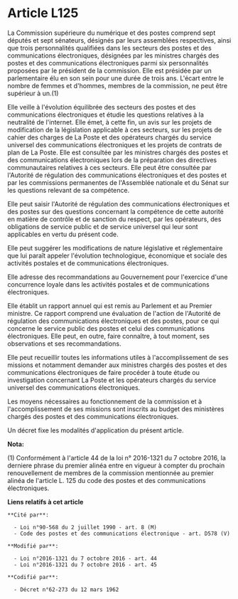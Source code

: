 # Article L125

La Commission supérieure du numérique et des postes comprend sept députés et sept sénateurs, désignés par leurs assemblées
respectives, ainsi que trois personnalités qualifiées dans les secteurs des postes et des communications électroniques,
désignées par les ministres chargés des postes et des communications électroniques parmi six personnalités proposées par le
président de la commission. Elle est présidée par un parlementaire élu en son sein pour une durée de trois ans. L'écart entre
le nombre de femmes et d'hommes, membres de la commission, ne peut être supérieur à un.(1)

Elle veille à l'évolution équilibrée des secteurs des postes et des communications électroniques et étudie les questions
relatives à la neutralité de l'internet. Elle émet, à cette fin, un avis sur les projets de modification de la législation
applicable à ces secteurs, sur les projets de cahier des charges de La Poste et des opérateurs chargés du service universel
des communications électroniques et les projets de contrats de plan de La Poste. Elle est consultée par les ministres chargés
des postes et des communications électroniques lors de la préparation des directives communautaires relatives à ces secteurs.
Elle peut être consultée par l'Autorité de régulation des communications électroniques et des postes et par les commissions
permanentes de l'Assemblée nationale et du Sénat sur les questions relevant de sa compétence.

Elle peut saisir l'Autorité de régulation des communications électroniques et des postes sur des questions concernant la
compétence de cette autorité en matière de contrôle et de sanction du respect, par les opérateurs, des obligations de service
public et de service universel qui leur sont applicables en vertu du présent code.

Elle peut suggérer les modifications de nature législative et réglementaire que lui paraît appeler l'évolution technologique,
économique et sociale des activités postales et de communications électroniques.

Elle adresse des recommandations au Gouvernement pour l'exercice d'une concurrence loyale dans les activités postales et de
communications électroniques.

Elle établit un rapport annuel qui est remis au Parlement et au Premier ministre. Ce rapport comprend une évaluation de
l'action de l'Autorité de régulation des communications électroniques et des postes, pour ce qui concerne le service public
des postes et celui des communications électroniques. Elle peut, en outre, faire connaître, à tout moment, ses observations
et ses recommandations.

Elle peut recueillir toutes les informations utiles à l'accomplissement de ses missions et notamment demander aux ministres
chargés des postes et des communications électroniques de faire procéder à toute étude ou investigation concernant La Poste
et les opérateurs chargés du service universel des communications électroniques.

Les moyens nécessaires au fonctionnement de la commission et à l'accomplissement de ses missions sont inscrits au budget des
ministères chargés des postes et des communications électroniques.

Un décret fixe les modalités d'application du présent article.

**Nota:**

(1) Conformément à l'article 44 de la loi n° 2016-1321 du 7 octobre 2016, la derniere phrase du premier alinéa entre en
vigueur à compter du prochain renouvellement de membres de la commission mentionnée au premier alinéa de l'article L. 125 du
code des postes et des communications électroniques.

**Liens relatifs à cet article**

	**Cité par**:

	  - Loi n°90-568 du 2 juillet 1990 - art. 8 (M)
	  - Code des postes et des communications électronique - art. D578 (V)

	**Modifié par**:

	  - Loi n°2016-1321 du 7 octobre 2016 - art. 44
	  - Loi n°2016-1321 du 7 octobre 2016 - art. 45

	**Codifié par**:

	  - Décret n°62-273 du 12 mars 1962
